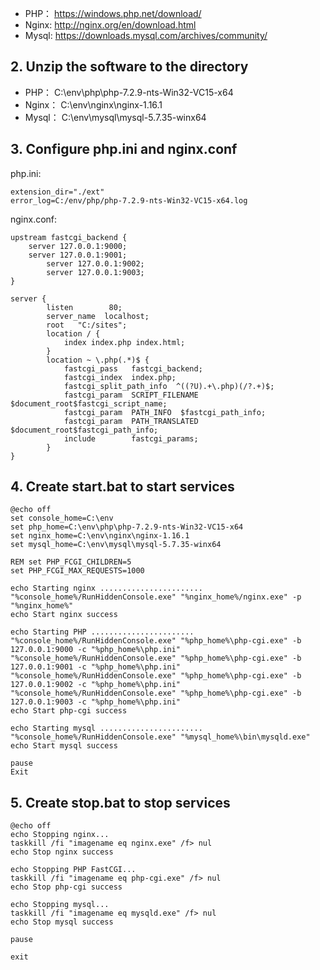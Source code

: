 - PHP：   https://windows.php.net/download/
- Nginx: http://nginx.org/en/download.html
- Mysql: https://downloads.mysql.com/archives/community/

## 2. Unzip the software to the directory
- PHP：   C:\env\php\php-7.2.9-nts-Win32-VC15-x64
- Nginx： C:\env\nginx\nginx-1.16.1
- Mysql： C:\env\mysql\mysql-5.7.35-winx64

## 3. Configure php.ini and nginx.conf
php.ini:
```
extension_dir="./ext"
error_log=C:/env/php/php-7.2.9-nts-Win32-VC15-x64.log
```
nginx.conf:
```
upstream fastcgi_backend {
	server 127.0.0.1:9000;
	server 127.0.0.1:9001;
        server 127.0.0.1:9002;
        server 127.0.0.1:9003;
}

server {
        listen        80;
        server_name  localhost;
        root   "C:/sites";
        location / {
            index index.php index.html;
        }
        location ~ \.php(.*)$ {
            fastcgi_pass   fastcgi_backend;
            fastcgi_index  index.php;
            fastcgi_split_path_info  ^((?U).+\.php)(/?.+)$;
            fastcgi_param  SCRIPT_FILENAME  $document_root$fastcgi_script_name;
            fastcgi_param  PATH_INFO  $fastcgi_path_info;
            fastcgi_param  PATH_TRANSLATED  $document_root$fastcgi_path_info;
            include        fastcgi_params;
        }
}
```
## 4. Create start.bat to start services
```
@echo off
set console_home=C:\env
set php_home=C:\env\php\php-7.2.9-nts-Win32-VC15-x64
set nginx_home=C:\env\nginx\nginx-1.16.1
set mysql_home=C:\env\mysql\mysql-5.7.35-winx64

REM set PHP_FCGI_CHILDREN=5
set PHP_FCGI_MAX_REQUESTS=1000

echo Starting nginx .......................
"%console_home%/RunHiddenConsole.exe" "%nginx_home%/nginx.exe" -p "%nginx_home%"
echo Start nginx success

echo Starting PHP .......................
"%console_home%/RunHiddenConsole.exe" "%php_home%\php-cgi.exe" -b 127.0.0.1:9000 -c "%php_home%\php.ini"
"%console_home%/RunHiddenConsole.exe" "%php_home%\php-cgi.exe" -b 127.0.0.1:9001 -c "%php_home%\php.ini"
"%console_home%/RunHiddenConsole.exe" "%php_home%\php-cgi.exe" -b 127.0.0.1:9002 -c "%php_home%\php.ini"
"%console_home%/RunHiddenConsole.exe" "%php_home%\php-cgi.exe" -b 127.0.0.1:9003 -c "%php_home%\php.ini"
echo Start php-cgi success

echo Starting mysql .......................
"%console_home%/RunHiddenConsole.exe" "%mysql_home%\bin\mysqld.exe"
echo Start mysql success

pause
Exit
```
## 5. Create stop.bat to stop services             
```
@echo off
echo Stopping nginx...
taskkill /fi "imagename eq nginx.exe" /f> nul
echo Stop nginx success
 
echo Stopping PHP FastCGI...
taskkill /fi "imagename eq php-cgi.exe" /f> nul
echo Stop php-cgi success
 
echo Stopping mysql...
taskkill /fi "imagename eq mysqld.exe" /f> nul
echo Stop mysql success

pause

exit
```
